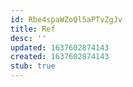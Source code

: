 ```yaml
---
id: Rbe4spaWZoQl5aPTvZgJv
title: Ref
desc: ''
updated: 1637602874143
created: 1637602874143
stub: true
---
```


